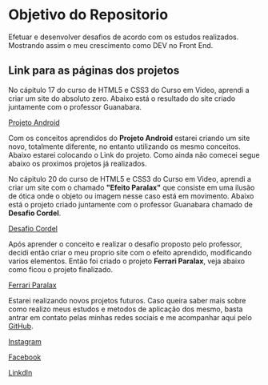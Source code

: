 # Objetivo do Repositorio
 Efetuar e desenvolver desafios de acordo com os estudos realizados.
 Mostrando assim o meu crescimento como DEV no Front End.

## Link para as páginas dos projetos

No cápitulo 17 do curso de HTML5 e CSS3 do Curso em Video, aprendi a criar um site do absoluto zero.
Abaixo está o resultado do site criado juntamente com o professor Guanabara.

[Projeto Android](https://ericklvieira.github.io/Estudos-e-Exercicios/DesafioPrimeiroSite/index.html)

Com os conceitos aprendidos do __Projeto Android__ estarei criando um site novo, totalmente diferente, no entanto utilizando os mesmo conceitos.
Abaixo estarei colocando o Link do projeto. Como ainda não comecei segue abaixo os proximos projetos já realizados.

No cápitulo 20 do curso de HTML5 e CSS3 do Curso em Video, aprendi a criar um site com o chamado __"Efeito Paralax"__ que consiste em uma ilusão de ótica onde o objeto ou imagem nesse caso está em movimento.
Abaixo está o projeto criado juntamente com o professor Guanabara chamado de __Desafio Cordel__.

[Desafio Cordel](https://ericklvieira.github.io/Estudos-e-Exercicios/DesafioCordel/index.html)

Após aprender o conceito e realizar o desafio proposto pelo professor, decidi então criar o meu proprio site com o efeito aprendido, modificando varios elementos. Então foi criado o projeto __Ferrari Paralax__, veja abaixo como ficou o projeto finalizado.

[Ferrari Paralax](https://ericklvieira.github.io/Estudos-e-Exercicios/FerrariEfeitoParalax/index.html)

Estarei realizando novos projetos futuros.
Caso queira saber mais sobre como realizo meus estudos e metodos de aplicação dos mesmo, basta antrar em contato pelas minhas redes sociais e me acompanhar aqui pelo [GitHub](https://github.com/ErickLVieira).

[Instagram](https://www.instagram.com/ericklimavieira/)

[Facebook](https://www.facebook.com/srerickvieira/)

[LinkdIn](https://www.linkedin.com/in/ericklvieira/)